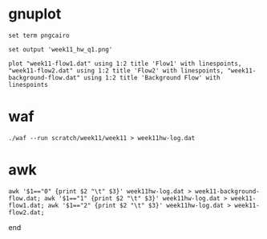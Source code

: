 # gnuplot
    set term pngcairo

    set output 'week11_hw_q1.png'

    plot "week11-flow1.dat" using 1:2 title 'Flow1' with linespoints, "week11-flow2.dat" using 1:2 title 'Flow2' with linespoints, "week11-background-flow.dat" using 1:2 title 'Background Flow' with linespoints

# waf
    ./waf --run scratch/week11/week11 > week11hw-log.dat

# awk
    awk '$1=="0" {print $2 "\t" $3}' week11hw-log.dat > week11-background-flow.dat; awk '$1=="1" {print $2 "\t" $3}' week11hw-log.dat > week11-flow1.dat; awk '$1=="2" {print $2 "\t" $3}' week11hw-log.dat > week11-flow2.dat;

end